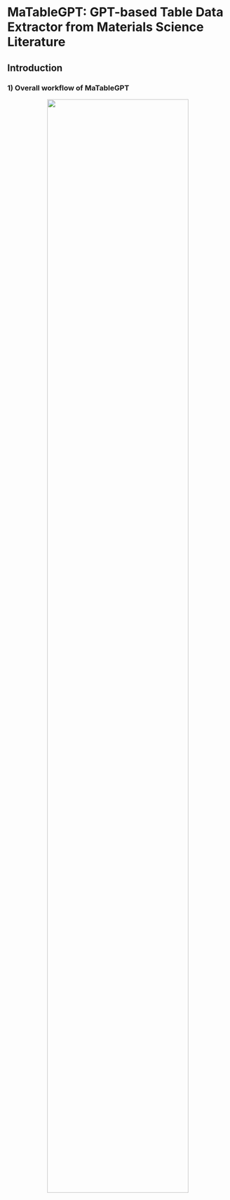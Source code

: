 # MaTableGPT: GPT-based Table Data Extractor from Materials Science Literature

## Introduction
### 1) Overall workflow of MaTableGPT
<p align="center">
  <img src="![1](https://github.com/KIST-CSRC/MaTableGPT/assets/171128050/d39b2cfc-0526-46c6-b944-3a7ae45937eb)" width="80%" height="80%" />
</p>
